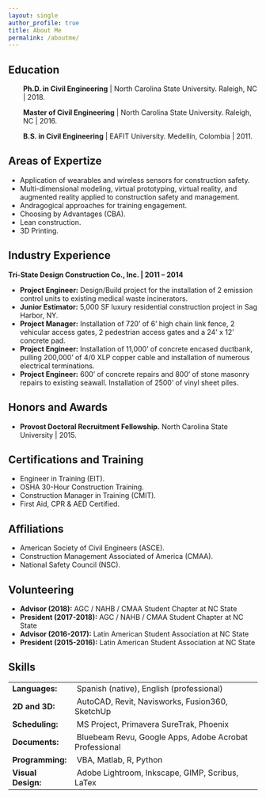 ```yaml
---
layout: single
author_profile: true
title: About Me
permalink: /aboutme/
---
```


## Education
<p style="padding-left: 30px;"><strong>Ph.D. in Civil Engineering</strong> | North Carolina State University. Raleigh, NC | 2018. </p>
<p style="padding-left: 30px;"><strong>Master of Civil Engineering</strong> | North Carolina State University. Raleigh, NC | 2016.</p>
<p style="padding-left: 30px;"><strong>B.S. in Civil Engineering</strong> | EAFIT University. Medellín, Colombia | 2011.</p>

## Areas of Expertize
- Application of wearables and wireless sensors for construction safety. 
- Multi-dimensional modeling, virtual prototyping, virtual reality, and augmented reality applied to construction safety and management. 
- Andragogical approaches for training engagement.
- Choosing by Advantages (CBA).
- Lean construction.
- 3D Printing. 

## Industry Experience
<strong>Tri-State Design Construction Co., Inc. | 2011 – 2014</strong>
- <strong>Project Engineer:</strong> Design/Build project for the installation of 2 emission control units to existing medical waste incinerators.
- <strong>Junior Estimator:</strong> 5,000 SF luxury residential construction project in Sag Harbor, NY.
- <strong>Project Manager:</strong> Installation of 720’ of 6’ high chain link fence, 2 vehicular access gates, 2 pedestrian access gates and a 24’ x 12’ concrete pad.
- <strong>Project Engineer:</strong> Installation of 11,000’ of concrete encased ductbank, pulling 200,000’ of 4/0 XLP copper cable and installation of numerous electrical terminations.
- <strong>Project Engineer:</strong> 600’ of concrete repairs and 800’ of stone masonry repairs to existing seawall. Installation of 2500’ of vinyl sheet piles.

## Honors and Awards
- <p><strong>Provost Doctoral Recruitment Fellowship.</strong> North Carolina State University | 2015.</p>

## Certifications and Training
- Engineer in Training (EIT).
- OSHA 30-Hour Construction Training.
- Construction Manager in Training (CMIT).
- First Aid, CPR & AED Certified. 

## Affiliations
- American Society of Civil Engineers (ASCE).
- Construction Management Associated of America (CMAA).
- National Safety Council (NSC). 

## Volunteering
- <strong>Advisor (2018):</strong> AGC / NAHB / CMAA Student Chapter at NC State
- <strong>President (2017-2018):</strong> AGC / NAHB / CMAA Student Chapter at NC State
- <strong>Advisor (2016-2017):</strong> Latin American Student Association at NC State
- <strong>President (2015-2016):</strong> Latin American Student Association at NC State

## Skills
<table class=" alignleft" style="height: 220px;" width="550">
<tbody>
<tr>
<td style="width: 110px; text-align: left;"><strong>Languages:</strong></td>
<td style="text-align: left;"> Spanish (native), English (professional)</td>
</tr>
<tr>
<td style="text-align: left;"><strong>2D and 3D:</strong></td>
<td style="text-align: left;"> AutoCAD, Revit, Navisworks, Fusion360, SketchUp</td>
</tr>
<tr>
<td style="text-align: left;"><strong>Scheduling:</strong></td>
<td style="text-align: left;"> MS Project, Primavera SureTrak, Phoenix</td>
</tr>
<tr>
<td style="text-align: left;"><strong>Documents:</strong></td>
<td style="text-align: left;"> Bluebeam Revu, Google Apps, Adobe Acrobat Professional</td>
</tr>
<tr>
<td style="text-align: left;"><strong>Programming:</strong></td>
<td style="text-align: left;"> VBA, Matlab, R, Python</td>
</tr>
<tr>
<td style="text-align: left; vertical-align: middle;"><strong>Visual Design:</strong></td>
<td style="text-align: left;"> Adobe Lightroom, Inkscape, GIMP, Scribus, LaTex</td>
</tr>
</tbody>
</table>
&nbsp;
